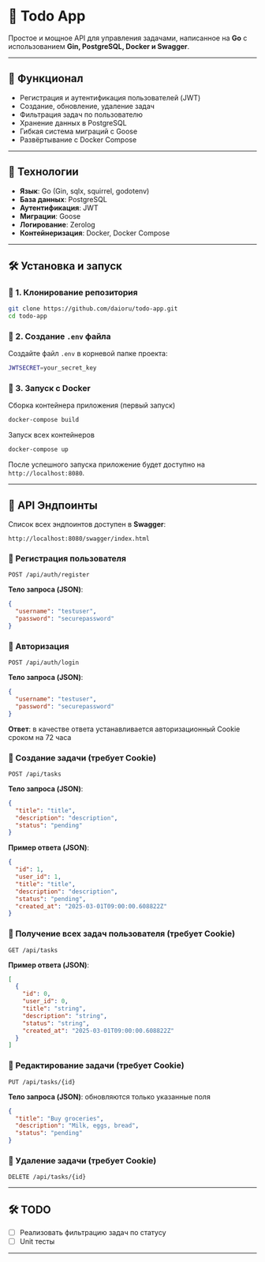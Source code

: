 # 📝 Todo App

Простое и мощное API для управления задачами, написанное на **Go** с использованием **Gin, PostgreSQL, Docker и Swagger**.

---

## 🚀 Функционал

- Регистрация и аутентификация пользователей (JWT)
- Создание, обновление, удаление задач
- Фильтрация задач по пользователю
- Хранение данных в PostgreSQL
- Гибкая система миграций с Goose
- Развёртывание с Docker Compose

---

## 🏰 Технологии

- **Язык**: Go (Gin, sqlx, squirrel, godotenv)
- **База данных**: PostgreSQL
- **Аутентификация**: JWT
- **Миграции**: Goose
- **Логирование**: Zerolog
- **Контейнеризация**: Docker, Docker Compose

---

## 🛠 Установка и запуск

### 🔹 1. Клонирование репозитория
```sh
git clone https://github.com/daioru/todo-app.git
cd todo-app
```

### 🔹 2. Создание `.env` файла  
Создайте файл `.env` в корневой папке проекта:
```sh
JWTSECRET=your_secret_key
```

### 🔹 3. Запуск с Docker
Сборка контейнера приложения (первый запуск)
```sh
docker-compose build
```

Запуск всех контейнеров
```sh
docker-compose up
```

После успешного запуска приложение будет доступно на `http://localhost:8080`.

---

## 📌 API Эндпоинты
Список всех эндпоинтов доступен в **Swagger**:
```
http://localhost:8080/swagger/index.html
```

### 🔹 Регистрация пользователя
```http
POST /api/auth/register
```
**Тело запроса (JSON)**:
```json
{
  "username": "testuser",
  "password": "securepassword"
}
```

### 🔹 Авторизация
```http
POST /api/auth/login
```
**Тело запроса (JSON)**:
```json
{
  "username": "testuser",
  "password": "securepassword"
}
```
**Ответ**:
в качестве ответа устанавливается авторизационный Cookie сроком на 72 часа

### 🔹 Создание задачи (требует Cookie)
```http
POST /api/tasks
```
**Тело запроса (JSON)**:
```json
{
  "title": "title",
  "description": "description",
  "status": "pending"
}
```

**Пример ответа (JSON)**:
```json
{
  "id": 1,
  "user_id": 1,
  "title": "title",
  "description": "description",
  "status": "pending",
  "created_at": "2025-03-01T09:00:00.608822Z"
}
```

### 🔹 Получение всех задач пользователя (требует Cookie)
```http
GET /api/tasks
```

**Пример ответа (JSON)**:
```json
[
  {
    "id": 0,
    "user_id": 0,
    "title": "string",
    "description": "string",
    "status": "string",
    "created_at": "2025-03-01T09:00:00.608822Z"
  }
]
```

### 🔹 Редактирование задачи (требует Cookie)
```http
PUT /api/tasks/{id}
```
**Тело запроса (JSON)**:
обновляются только указанные поля

```json
{
  "title": "Buy groceries",
  "description": "Milk, eggs, bread",
  "status": "pending"
}
```

### 🔹 Удаление задачи (требует Cookie)
```http
DELETE /api/tasks/{id}
```

---

## 🛠 TODO

- [ ] Реализовать фильтрацию задач по статусу
- [ ] Unit тесты

---